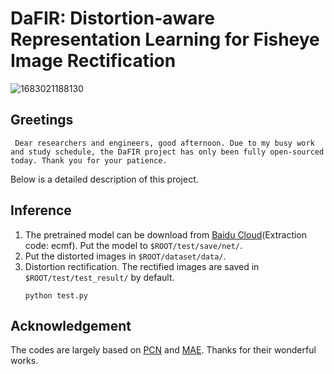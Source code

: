 # DaFIR: Distortion-aware Representation Learning for Fisheye Image Rectification

![1683021188130](https://user-images.githubusercontent.com/91788329/235635829-b7536568-6723-4059-9ffd-56a6e3ee7839.png)

## Greetings
     Dear researchers and engineers, good afternoon. Due to my busy work and study schedule, the DaFIR project has only been fully open-sourced today. Thank you for your patience. 
Below is a detailed description of this project.

## Inference 
1. The pretrained model can be download from [Baidu Cloud](https://pan.baidu.com/s/1J97k1TSNyMicowRLZ7KJvw?pwd=ecmf)(Extraction code: ecmf). Put the model to `$ROOT/test/save/net/`.
2. Put the distorted images in `$ROOT/dataset/data/`.
3. Distortion rectification. The rectified images are saved in `$ROOT/test/test_result/` by default.
    ```
    python test.py
    ```

## Acknowledgement
The codes are largely based on [PCN](https://github.com/uof1745-cmd/PCN) and [MAE](https://github.com/facebookresearch/mae). Thanks for their wonderful works.
